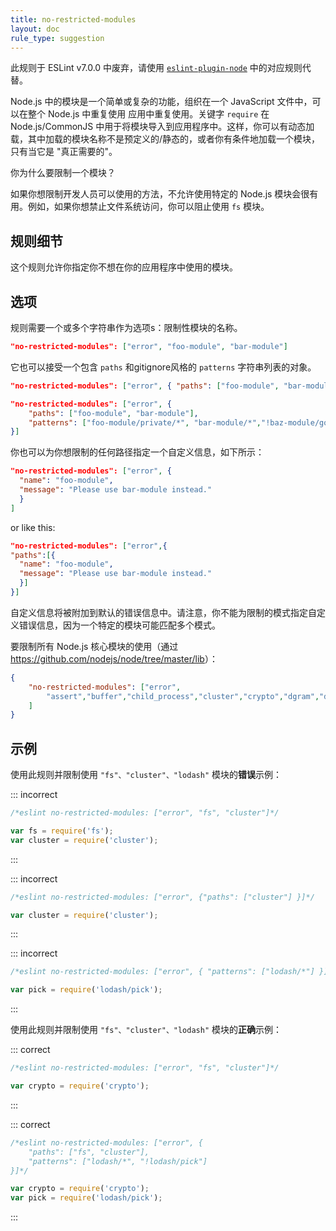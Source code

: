 ```yaml
---
title: no-restricted-modules
layout: doc
rule_type: suggestion
---
```


此规则于 ESLint v7.0.0 中废弃，请使用 [`eslint-plugin-node`](https://github.com/mysticatea/eslint-plugin-node) 中的对应规则代替。

Node.js 中的模块是一个简单或复杂的功能，组织在一个 JavaScript 文件中，可以在整个 Node.js 中重复使用
应用中重复使用。关键字 `require` 在 Node.js/CommonJS 中用于将模块导入到应用程序中。这样，你可以有动态加载，其中加载的模块名称不是预定义的/静态的，或者你有条件地加载一个模块，只有当它是 "真正需要的"。

你为什么要限制一个模块？

如果你想限制开发人员可以使用的方法，不允许使用特定的 Node.js 模块会很有用。例如，如果你想禁止文件系统访问，你可以阻止使用 `fs` 模块。

## 规则细节

这个规则允许你指定你不想在你的应用程序中使用的模块。

## 选项

规则需要一个或多个字符串作为选项s：限制性模块的名称。

```json
"no-restricted-modules": ["error", "foo-module", "bar-module"]
```

它也可以接受一个包含  `paths` 和gitignore风格的 `patterns` 字符串列表的对象。

```json
"no-restricted-modules": ["error", { "paths": ["foo-module", "bar-module"] }]
```

```json
"no-restricted-modules": ["error", {
    "paths": ["foo-module", "bar-module"],
    "patterns": ["foo-module/private/*", "bar-module/*","!baz-module/good"]
}]
```

你也可以为你想限制的任何路径指定一个自定义信息，如下所示：

```json
"no-restricted-modules": ["error", {
  "name": "foo-module",
  "message": "Please use bar-module instead."
  }
]
```

or like this:

```json
"no-restricted-modules": ["error",{
"paths":[{
  "name": "foo-module",
  "message": "Please use bar-module instead."
  }]
}]
```

自定义信息将被附加到默认的错误信息中。请注意，你不能为限制的模式指定自定义错误信息，因为一个特定的模块可能匹配多个模式。

要限制所有 Node.js 核心模块的使用（通过 <https://github.com/nodejs/node/tree/master/lib>）：

```json
{
    "no-restricted-modules": ["error",
        "assert","buffer","child_process","cluster","crypto","dgram","dns","domain","events","freelist","fs","http","https","module","net","os","path","punycode","querystring","readline","repl","smalloc","stream","string_decoder","sys","timers","tls","tracing","tty","url","util","vm","zlib"
    ]
}
```

## 示例

使用此规则并限制使用 `"fs"、"cluster"、"lodash"` 模块的**错误**示例：

::: incorrect

```js
/*eslint no-restricted-modules: ["error", "fs", "cluster"]*/

var fs = require('fs');
var cluster = require('cluster');
```

:::

::: incorrect

```js
/*eslint no-restricted-modules: ["error", {"paths": ["cluster"] }]*/

var cluster = require('cluster');
```

:::

::: incorrect

```js
/*eslint no-restricted-modules: ["error", { "patterns": ["lodash/*"] }]*/

var pick = require('lodash/pick');
```

:::

使用此规则并限制使用 `"fs"、"cluster"、"lodash"` 模块的**正确**示例：

::: correct

```js
/*eslint no-restricted-modules: ["error", "fs", "cluster"]*/

var crypto = require('crypto');
```

:::

::: correct

```js
/*eslint no-restricted-modules: ["error", {
    "paths": ["fs", "cluster"],
    "patterns": ["lodash/*", "!lodash/pick"]
}]*/

var crypto = require('crypto');
var pick = require('lodash/pick');
```

:::
